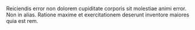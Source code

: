 Reiciendis error non dolorem cupiditate corporis sit molestiae animi error.
Non in alias.
Ratione maxime et exercitationem deserunt inventore maiores quia est rem.